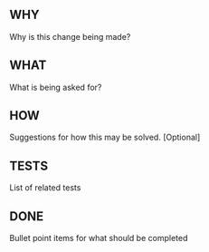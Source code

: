 ## WHY
Why is this change being made?
## WHAT
What is being asked for?
## HOW
Suggestions for how this may be solved. [Optional]
## TESTS
List of related tests
## DONE
Bullet point items for what should be completed